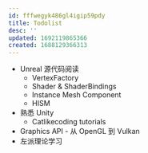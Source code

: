 ```yaml
---
id: fffwegyk486gl4igip59pdy
title: Todolist
desc: ''
updated: 1692119865366
created: 1688129366313
---
```


- Unreal 源代码阅读
  - VertexFactory 
  - Shader & ShaderBindings
  - Instance Mesh Component 
  - HISM 
- 熟悉 Unity
  - Catlikecoding tutorials
- Graphics API - 从 OpenGL 到 Vulkan
- 左派理论学习